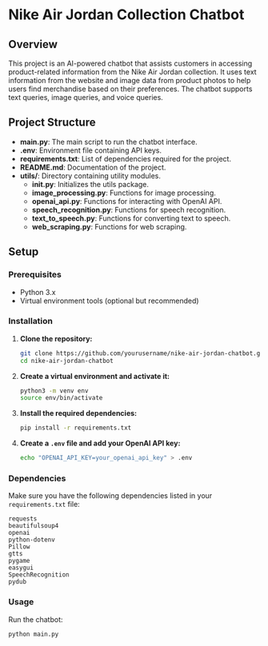 # Nike Air Jordan Collection Chatbot

## Overview

This project is an AI-powered chatbot that assists customers in accessing product-related information from the Nike Air Jordan collection. It uses text information from the website and image data from product photos to help users find merchandise based on their preferences. The chatbot supports text queries, image queries, and voice queries.

## Project Structure

- **main.py**: The main script to run the chatbot interface.
- **.env**: Environment file containing API keys.
- **requirements.txt**: List of dependencies required for the project.
- **README.md**: Documentation of the project.
- **utils/**: Directory containing utility modules.
  - **__init__.py**: Initializes the utils package.
  - **image_processing.py**: Functions for image processing.
  - **openai_api.py**: Functions for interacting with OpenAI API.
  - **speech_recognition.py**: Functions for speech recognition.
  - **text_to_speech.py**: Functions for converting text to speech.
  - **web_scraping.py**: Functions for web scraping.

## Setup

### Prerequisites

- Python 3.x
- Virtual environment tools (optional but recommended)

### Installation

1. **Clone the repository:**
   ```sh
   git clone https://github.com/yourusername/nike-air-jordan-chatbot.git
   cd nike-air-jordan-chatbot
   ```

2. **Create a virtual environment and activate it:**
   ```sh
   python3 -m venv env
   source env/bin/activate
   ```

3. **Install the required dependencies:**
   ```sh
   pip install -r requirements.txt
   ```

4. **Create a `.env` file and add your OpenAI API key:**
   ```sh
   echo "OPENAI_API_KEY=your_openai_api_key" > .env
   ```

### Dependencies

Make sure you have the following dependencies listed in your `requirements.txt` file:

```
requests
beautifulsoup4
openai
python-dotenv
Pillow
gtts
pygame
easygui
SpeechRecognition
pydub
```

### Usage

Run the chatbot:

```sh
python main.py
```